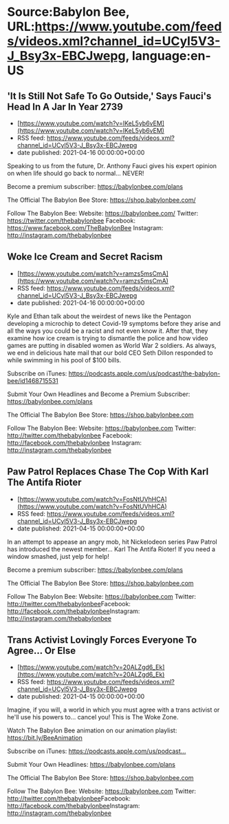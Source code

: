 # Source:Babylon Bee, URL:https://www.youtube.com/feeds/videos.xml?channel_id=UCyl5V3-J_Bsy3x-EBCJwepg, language:en-US

## 'It Is Still Not Safe To Go Outside,' Says Fauci's Head In A Jar In Year 2739
 - [https://www.youtube.com/watch?v=IKeL5yb6vEM](https://www.youtube.com/watch?v=IKeL5yb6vEM)
 - RSS feed: https://www.youtube.com/feeds/videos.xml?channel_id=UCyl5V3-J_Bsy3x-EBCJwepg
 - date published: 2021-04-16 00:00:00+00:00

Speaking to us from the future, Dr. Anthony Fauci gives his expert opinion on when life should go back to normal... NEVER!

Become a premium subscriber:  https://babylonbee.com/plans

The Official The Babylon Bee Store:  https://shop.babylonbee.com/

Follow The Babylon Bee:
Website: https://babylonbee.com/
Twitter: https://twitter.com/thebabylonbee
Facebook: https://www.facebook.com/TheBabylonBee
Instagram: http://instagram.com/thebabylonbee

## Woke Ice Cream and Secret Racism
 - [https://www.youtube.com/watch?v=ramzs5msCmA](https://www.youtube.com/watch?v=ramzs5msCmA)
 - RSS feed: https://www.youtube.com/feeds/videos.xml?channel_id=UCyl5V3-J_Bsy3x-EBCJwepg
 - date published: 2021-04-16 00:00:00+00:00

Kyle and Ethan talk about the weirdest of news like the Pentagon developing a microchip to detect Covid-19 symptoms before they arise and all the ways you could be a racist and not even know it. After that, they examine how ice cream is trying to dismantle the police and how video games are putting in disabled women as World War 2 soldiers. As always, we end in delicious hate mail that our bold CEO Seth Dillon responded to while swimming in his pool of $100 bills.

Subscribe on iTunes: https://podcasts.apple.com/us/podcast/the-babylon-bee/id1468715531

Submit Your Own Headlines and Become a Premium Subscriber: https://babylonbee.com/plans

The Official The Babylon Bee Store: https://shop.babylonbee.com

Follow The Babylon Bee:
Website: https://babylonbee.com
Twitter: http://twitter.com/thebabylonbee
Facebook: http://facebook.com/thebabylonbee
Instagram: http://instagram.com/thebabylonbee

## Paw Patrol Replaces Chase The Cop With Karl The Antifa Rioter
 - [https://www.youtube.com/watch?v=FosNtUVhHCA](https://www.youtube.com/watch?v=FosNtUVhHCA)
 - RSS feed: https://www.youtube.com/feeds/videos.xml?channel_id=UCyl5V3-J_Bsy3x-EBCJwepg
 - date published: 2021-04-15 00:00:00+00:00

In an attempt to appease an angry mob, hit Nickelodeon series Paw Patrol has introduced the newest member... Karl The Antifa Rioter! If you need a window smashed, just yelp for help!

Become a premium subscriber: https://babylonbee.com/plans​

The Official The Babylon Bee Store: https://shop.babylonbee.com​

Follow The Babylon Bee:
Website: https://babylonbee.com​
Twitter: http://twitter.com/thebabylonbee​
Facebook: http://facebook.com/thebabylonbee​
Instagram: http://instagram.com/thebabylonbee

## Trans Activist Lovingly Forces Everyone To Agree... Or Else
 - [https://www.youtube.com/watch?v=20ALZgd6_Ek](https://www.youtube.com/watch?v=20ALZgd6_Ek)
 - RSS feed: https://www.youtube.com/feeds/videos.xml?channel_id=UCyl5V3-J_Bsy3x-EBCJwepg
 - date published: 2021-04-15 00:00:00+00:00

Imagine, if you will, a world in which you must agree with a trans activist or he'll use his powers to... cancel you! This is The Woke Zone.

Watch The Babylon Bee animation on our animation playlist: https://bit.ly/BeeAnimation​  

Subscribe on iTunes: https://podcasts.apple.com/us/podcast...​

Submit Your Own Headlines: https://babylonbee.com/plans​

The Official The Babylon Bee Store: https://shop.babylonbee.com​

Follow The Babylon Bee:
Website: https://babylonbee.com​
Twitter: http://twitter.com/thebabylonbee​
Facebook: http://facebook.com/thebabylonbee​
Instagram: http://instagram.com/thebabylonbee

